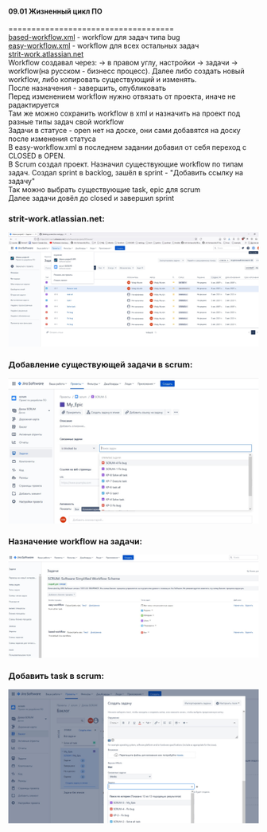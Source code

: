 #### 09.01 Жизненный цикл ПО </br>
====================================</br>
[based-workflow.xml](https://github.com/murzinvit/9.1_live_cycle_po/blob/adf67edb0b03b8fc41539569fd19be16e86c5bc7/based-workflow.xml) - workflow для задач типа bug</br>
[easy-workflow.xml](https://github.com/murzinvit/9.1_live_cycle_po/blob/adf67edb0b03b8fc41539569fd19be16e86c5bc7/easy-workflow.xml) - workflow для всех остальных задач</br>
[strit-work.atlassian.net](https://strit-work.atlassian.net) </br>
Workflow создавал через: -> в правом углу, настройки -> задачи -> workflow(на русском - бизнесс процесс). Далее либо создать новый workflow, либо копировать существующий и изменять.</br>
После назначения - завершить, опубликовать</br>
Перед изменением workflow нужно отвязать от проекта, иначе не радактируется </br>
Там же можно сохранить workflow в xml и назначить на проект под разные типы задач свой workflow </br>
Задачи в статусе - open нет на доске, они сами добавятся на доску после изменения статуса </br>
В easy-workflow.xml в последнем задании добавил от себя переход c CLOSED в OPEN.</br>
В Scrum создал проект. Назначил существующие workflow по типам задач. Создал sprint в backlog, зашёл в sprint - "Добавить ссылку на задачу"</br>
Так можно выбрать существующие task, epic для scrum </br>
Далее задачи довёл до closed и завершил sprint </br>

### strit-work.atlassian.net:   
![screen](https://github.com/murzinvit/screen/blob/944851d3ad6aa1b1fa83d9a246187eacd07cc843/noname.jpg) </br>
### Добавление существующей задачи в scrum:
![screen](https://github.com/murzinvit/screen/blob/415e0ba63415577d3f0a705f798ebf02779d2ccb/Scrum.jpg) </br>
### Назначение workflow на задачи:
![screen](https://github.com/murzinvit/screen/blob/743443b3e1368dce44fc7a31c8832c0bacebb7d7/Scrum%20workflow.jpg) </br>
### Добавить task в scrum:
![screen](https://github.com/murzinvit/screen/blob/a32128e620f0eac1a84169ed33717c3748a6fc57/Scrum%20task%20in%20scrum.jpg) </br>


